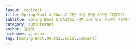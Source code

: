 ```yaml
---
layout: redirect
title: Spring Boot & OAuth2 기반 소셜 댓글 시스템 개발하기
subtitle: Spring Boot & OAuth2 기반 소셜 댓글 시스템 개발하기
category: zuminternet
author: 김영재
nickname: yjinzum
tag: [Spring Boot,OAuth2,Social,Comment]
---
```


<script>
    location.href='https://zuminternet.github.io/OAuth2-Social/';
</script>